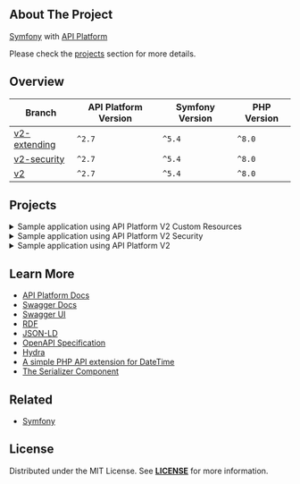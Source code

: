 ## About The Project  
[Symfony][symfony_website] with [API Platform][api_platform_website]
 
Please check the [projects](#projects) section for more details.

## Overview
| Branch                       | API Platform Version | Symfony Version | PHP Version |
|------------------------------|----------------------|-----------------|-------------|
| [v2-extending][v2-extending] | `^2.7`               | `^5.4`          | `^8.0`      |
| [v2-security][v2-security]   | `^2.7`               | `^5.4`          | `^8.0`      |
| [v2][v2]                     | `^2.7`               | `^5.4`          | `^8.0`      |


## Projects

<details><summary> Sample application using API Platform V2 Custom Resources </summary>  
<p>  

<img
src="https://user-images.githubusercontent.com/5810350/230716121-d2dd0ce9-4942-4a14-a8db-6551d2d9b10d.png"
alt="Api platform 2 extending frontend"
width="50%"
/>

<img
src="https://user-images.githubusercontent.com/5810350/230716134-0b505341-a0e4-4662-9783-b7e869871357.png"
alt="API Platform2 extending backend"
width="50%"
/>

**Code:** https://github.com/habibun/symfony-api-platform/tree/v2-extending  
**Resources:**
- [API Platform Part 3: Custom Resources](https://symfonycasts.com/screencast/api-platform-extending)
<br/>

### Prerequisites
- [Symfony CLI][symfony_cli], [PHP][php], [Composer][composer], [Git][git], [Node.js][node]


### Installation

```bash 
# Clone the repository using the command
git clone git@github.com:habibun/symfony-api-platform.git

# Navigate into the cloned directory
cd symfony-api-platform

# Checkout to project branch
git checkout v2-extending

# Create .env.local file
make init
```

Configure the database connection in the .env.local file

```bash 
# Install project
make install

# Start the local development server
make start
```

Please check more rules in [Makefile][v2_extending_makefile].

</p>

##
</details>

<details><summary>Sample application using API Platform V2 Security</summary>  
<p>  

<img
src="https://user-images.githubusercontent.com/5810350/226957115-5f6f896a-6cd6-45b0-9d07-1447e1d4d614.png"
alt="Symfony API Platform Project With Security"
width="50%"
/>

**Code:** https://github.com/habibun/symfony-api-platform/tree/v2-security  
**Resources:**
- [API Platform Part 2: Security](https://symfonycasts.com/screencast/api-platform2-security)
<br/>


#### Installation
```bash
git clone git@github.com:habibun/symfony-api-platform.git
cd symfony-api-platform
git checkout v2-security
symfony composer install
```

</p>
</details>

<details><summary>Sample application using API Platform V2</summary>
<p>  

<img
src="https://user-images.githubusercontent.com/5810350/226957115-5f6f896a-6cd6-45b0-9d07-1447e1d4d614.png"
alt="Symfony API Platform Project With Security"
width="50%"
/>

**Code:** https://github.com/habibun/symfony-api-platform/tree/v2-security  
**Resources:**
- [API Platform Part 2: Security](https://symfonycasts.com/screencast/api-platform2-security)
<br/>


#### Installation
```bash
git clone git@github.com:habibun/symfony-api-platform.git
cd symfony-api-platform
git checkout v2
symfony composer install
```

</p>
</details>


## Learn More
- [API Platform Docs][api_platform_docs]
- [Swagger Docs][swagger_docs]
- [Swagger UI](https://swagger.io/tools/swagger-ui/)
- [RDF](https://www.w3.org/RDF/)
- [JSON-LD](https://en.wikipedia.org/wiki/JSON-LD)
- [OpenAPI Specification](https://oai.github.io/Documentation/)
- [Hydra](https://www.hydra-cg.com/)
- [A simple PHP API extension for DateTime](https://github.com/briannesbitt/carbon)
- [The Serializer Component](https://symfony.com/doc/5.4/components/serializer.html)

## Related
- [Symfony](https://github.com/habibun/symfony)  


## License
Distributed under the MIT License. See **[LICENSE][license]** for more information.



[//]: # (Links)
[license]: https://github.com/habibun/symfony-api-platform/blob/main/LICENSE
[symfony_website]: https://symfony.com/

[api_platform_website]: https://api-platform.com/
[api_platform_docs]: https://api-platform.com/docs
[swagger_docs]: https://swagger.io/docs/

[v2]: https://github.com/habibun/symfony-api-platform/tree/v2
[v2_tt]: https://github.com/habibun/symfony-api-platform/tree/v2 "Sample application using API Platform V2"

[v2-security]: https://github.com/habibun/symfony-api-platform/tree/v2-security
[v2-security_tt]: https://github.com/habibun/symfony-api-platform/tree/v2-security "Sample application using API Platform V2 Securiity"

[v2-extending]: https://github.com/habibun/symfony-api-platform/tree/v2-extending
[v2-extending_tt]: https://github.com/habibun/symfony-api-platform/tree/v2-extending "Sample application using API Platform V2 Custom Resources"
[v2_extending_makefile]: https://github.com/habibun/symfony-api-platform/blob/v2-extending/Makefile


[symfony_cli]: https://symfony.com/download
[php]: https://www.php.net/
[composer]: https://getcomposer.org/
[git]: https://git-scm.com/
[node]: https://nodejs.org/
